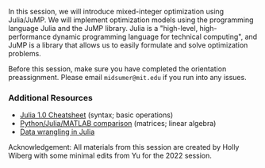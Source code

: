 In this session, we will introduce mixed-integer optimization using Julia/JuMP. We will implement optimization models using the programming language Julia and the JuMP library. Julia is a "high-level, high-performance dynamic programming language for technical computing", and JuMP is a library that allows us to easily formulate and solve optimization problems.

Before this session, make sure you have completed the orientation preassignment. Please email `midsumer@mit.edu` if you run into any issues.

### Additional Resources
- [Julia 1.0 Cheatsheet](https://juliadocs.github.io/Julia-Cheat-Sheet/) (syntax; basic operations)
- [Python/Julia/MATLAB comparison](https://cheatsheets.quantecon.org) (matrices; linear algebra)
- [Data wrangling in Julia](https://ahsmart.com/assets/pages/data-wrangling-with-data-frames-jl-cheat-sheet/DataFramesCheatSheet_v1.x_rev1.pdf)

Acknowledgement: All materials from this session are created by Holly Wiberg with some minimal edits from Yu for the 2022 session. 
